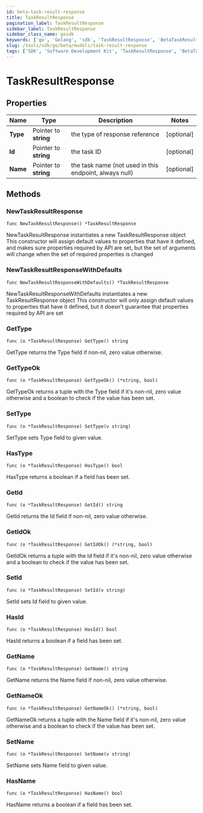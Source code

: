 ```yaml
---
id: beta-task-result-response
title: TaskResultResponse
pagination_label: TaskResultResponse
sidebar_label: TaskResultResponse
sidebar_class_name: gosdk
keywords: ['go', 'Golang', 'sdk', 'TaskResultResponse', 'BetaTaskResultResponse'] 
slug: /tools/sdk/go/beta/models/task-result-response
tags: ['SDK', 'Software Development Kit', 'TaskResultResponse', 'BetaTaskResultResponse']
---
```


# TaskResultResponse

## Properties

Name | Type | Description | Notes
------------ | ------------- | ------------- | -------------
**Type** | Pointer to **string** | the type of response reference | [optional] 
**Id** | Pointer to **string** | the task ID | [optional] 
**Name** | Pointer to **string** | the task name (not used in this endpoint, always null) | [optional] 

## Methods

### NewTaskResultResponse

`func NewTaskResultResponse() *TaskResultResponse`

NewTaskResultResponse instantiates a new TaskResultResponse object
This constructor will assign default values to properties that have it defined,
and makes sure properties required by API are set, but the set of arguments
will change when the set of required properties is changed

### NewTaskResultResponseWithDefaults

`func NewTaskResultResponseWithDefaults() *TaskResultResponse`

NewTaskResultResponseWithDefaults instantiates a new TaskResultResponse object
This constructor will only assign default values to properties that have it defined,
but it doesn't guarantee that properties required by API are set

### GetType

`func (o *TaskResultResponse) GetType() string`

GetType returns the Type field if non-nil, zero value otherwise.

### GetTypeOk

`func (o *TaskResultResponse) GetTypeOk() (*string, bool)`

GetTypeOk returns a tuple with the Type field if it's non-nil, zero value otherwise
and a boolean to check if the value has been set.

### SetType

`func (o *TaskResultResponse) SetType(v string)`

SetType sets Type field to given value.

### HasType

`func (o *TaskResultResponse) HasType() bool`

HasType returns a boolean if a field has been set.

### GetId

`func (o *TaskResultResponse) GetId() string`

GetId returns the Id field if non-nil, zero value otherwise.

### GetIdOk

`func (o *TaskResultResponse) GetIdOk() (*string, bool)`

GetIdOk returns a tuple with the Id field if it's non-nil, zero value otherwise
and a boolean to check if the value has been set.

### SetId

`func (o *TaskResultResponse) SetId(v string)`

SetId sets Id field to given value.

### HasId

`func (o *TaskResultResponse) HasId() bool`

HasId returns a boolean if a field has been set.

### GetName

`func (o *TaskResultResponse) GetName() string`

GetName returns the Name field if non-nil, zero value otherwise.

### GetNameOk

`func (o *TaskResultResponse) GetNameOk() (*string, bool)`

GetNameOk returns a tuple with the Name field if it's non-nil, zero value otherwise
and a boolean to check if the value has been set.

### SetName

`func (o *TaskResultResponse) SetName(v string)`

SetName sets Name field to given value.

### HasName

`func (o *TaskResultResponse) HasName() bool`

HasName returns a boolean if a field has been set.


